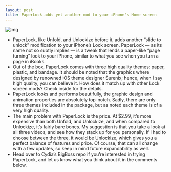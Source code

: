 ```yaml
---
layout: post
title: PaperLock adds yet another mod to your iPhone's Home screen
---
```

![img](http://media.idownloadblog.com/wp-content/uploads/2012/05/PaperLock_1.jpg)
* PaperLock, like Unfold, and Unlockize before it, adds another “slide to unlock” modification to your iPhone’s Lock screen. PaperLock — as its name not so subtly implies — is a tweak that lends a paper-like “page turning” look to your iPhone, similar to what you see when you turn a page in iBooks.
* Out of the box, PaperLock comes with three high quality themes: paper, plastic, and bandage. It should be noted that the graphics where designed by renowned iOS theme designer Surenix; hence, when I say high quality, you can believe it. How does it match up with other Lock screen mods? Check inside for the details.
* PaperLock looks and performs beautifully, the graphic design and animation properties are absolutely top-notch. Sadly, there are only three themes included in the package, but as noted each theme is of a very high quality.
* The main problem with PaperLock is the price. At $2.99, it’s more expensive than both Unfold, and Unlockize, and when compared to Unlockize, it’s fairly bare bones. My suggestion is that you take a look at all three videos, and see how they stack up for you personally. If I had to choose between the three, it would be Unlockize, which gives you a perfect balance of features and price. Of course, that can all change with a few updates, so keep in mind future expandability as well.
* Head over to Cydia’s BigBoss repo if you’re interested in trying PaperLock, and let us know what you think about it in the comments below.

